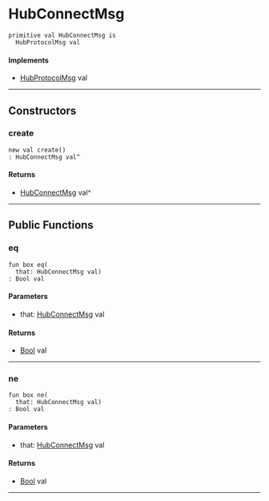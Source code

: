 # HubConnectMsg

```pony
primitive val HubConnectMsg is
  HubProtocolMsg val
```

#### Implements

* [HubProtocolMsg](wallaroo_labs-hub-HubProtocolMsg) val

---

## Constructors

### create

```pony
new val create()
: HubConnectMsg val^
```

#### Returns

* [HubConnectMsg](wallaroo_labs-hub-HubConnectMsg) val^

---

## Public Functions

### eq

```pony
fun box eq(
  that: HubConnectMsg val)
: Bool val
```
#### Parameters

*   that: [HubConnectMsg](wallaroo_labs-hub-HubConnectMsg) val

#### Returns

* [Bool](builtin-Bool) val

---

### ne

```pony
fun box ne(
  that: HubConnectMsg val)
: Bool val
```
#### Parameters

*   that: [HubConnectMsg](wallaroo_labs-hub-HubConnectMsg) val

#### Returns

* [Bool](builtin-Bool) val

---

